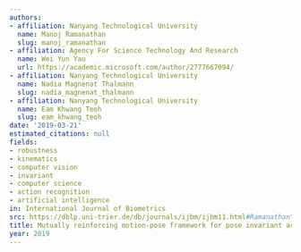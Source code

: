 ```yaml
---
authors:
- affiliation: Nanyang Technological University
  name: Manoj Ramanathan
  slug: manoj_ramanathan
- affiliation: Agency For Science Technology And Research
  name: Wei Yun Yau
  url: https://academic.microsoft.com/author/2777667094/
- affiliation: Nanyang Technological University
  name: Nadia Magnenat Thalmann
  slug: nadia_magnenat_thalmann
- affiliation: Nanyang Technological University
  name: Eam Khwang Teoh
  slug: eam_khwang_teoh
date: '2019-03-21'
estimated_citations: null
fields:
- robustness
- kinematics
- computer vision
- invariant
- computer science
- action recognition
- artificial intelligence
in: International Journal of Biometrics
src: https://dblp.uni-trier.de/db/journals/ijbm/ijbm11.html#RamanathanYMT19
title: Mutually reinforcing motion-pose framework for pose invariant action recognition
year: 2019
---
```

